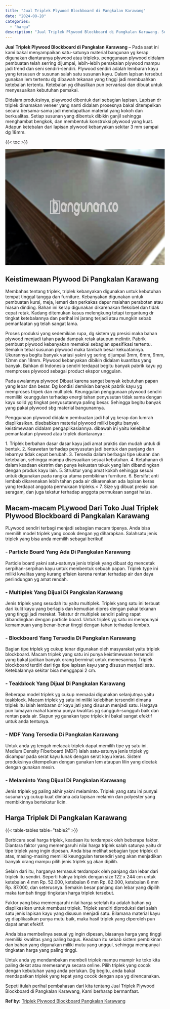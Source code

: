 ```yaml
---
title: "Jual Triplek Plywood Blockboard di Pangkalan Karawang"
date: "2024-08-28"
categories: 
  - "harga"
description: "Jual Triplek Plywood Blockboard di Pangkalan Karawang. Sepeti itulah perihal pembahasan dari kita tentang Jual Triplek Plywood Blockboard di Pangkalan Karawa..."
---
```


**Jual Triplek Plywood Blockboard di Pangkalan Karawang** – Pada saat ini kami bakal menyampaikan satu-satunya material bangunan yg kerap digunakan diantaranya plywood atau tripleks. penggunaan plywood didalam pembuatan telah serring dijumpai, lebih-lebih pemakaian plywood mampu jadi trend dan seni sendiri-sendiri. Plywood sendiri adalah lembaran kayu yang tersusun dr susunan salah satu susunan kayu. Dalam lapisan tersebut gunakan lem tertentu dg dibawah tekanan yang tinggi jadi membuahkan ketebalan tertentu. Ketebalan yg dihasilkan pun bervariasi dan dibuat untuk menyesuaikan kebutuhan pemakai.

Didalam produksinya, playwood dibentuk dari sebagian lapisan. Lapisan dr triplek dinamakan veneer yang nanti didalam prosesnya bakal ditempelkan secara bersama-sama jadi mendapatkan material yang kokoh dan berkualitas. Setiap susunan yang dibentuk dibikin ganjil sehingga menghambat bengkok, dan membentuk konstruksi plywood yang kuat. Adapun ketebalan dari lapisan plywood kebanyakan sekitar 3 mm sampai dg 18mm.

{{< toc >}}

![Jual Triplek Plywood Blockboard di Pangkalan Karawang](/images/jual-triplek-murah-31.png)

## Keistimewaan Plywood Di Pangkalan Karawang

Membahas tentang triplek, triplek kebanyakan digunakan untuk kebutuhan tempat tinggal tangga dan furniture. Kebanyakan digunakan untuk pembuatan kursi, meja, lemari dan perkakas dapur malahan perabotan atau hiasan dinding. Bahan ini kerap digunakan dikarenakan fleksibel dan tidak cepat retak. Kadang ditemukan kasus melengkung tetapi tergantung dr tingkat ketebalannya dan perihal ini jarang terjadi atau mungkin sebab pemanfaatan yg telah sangat lama.

Proses produksi yang sedemikian rupa, dg sistem yg presisi maka bahan plywood menjadi tahan pada dampak retak ataupun melintir. Pabrik pembuat plywood kebanyakan memakai sebagian spesifikasi tertentu. Semakin tebal susunan plywood maka tambah besar kekuatannya. Ukurannya begitu banyak variasi yakni yg sering dijumpai 3mm, 6mm, 9mm, 12mm dan 18mm. Plywood kebanyakan dibikin didalam kuantitas yang banyak. Bahkan di Indonesia sendiri terdapat begitu banyak pabrik kayu yg memproses plywood sebagai product ekspor unggulan.

Pada awalannya plywood Dibuat karena sangat banyak kebutuhan papan yang lebar dan besar. Dg kondisi demikian banyak pabrik kayu yg memproses tripek dan multiplek. Keunggulan penggunaan plywood sendiri memiliki keunggulan terhadap energi tahan penyusutan tidak sama dengan kayu solid yg tingkat penyusutannya paling besar. Sehingga begitu banyak yang pakai plywood sbg material bangunannya.

Penggunaan plywood didalam pembuatan jadi hal yg kerap dan lumrah diaplikasikan. disebabkan material plywood miliki begitu banyak keistimewaan didalam pengaplikasiannya. dibawah ini yaitu kelebihan pemanfaatan plywood atau triplek diantaranya :

1\. Triplek berbahan dasar dasar kayu jadi amat praktis dan mudah untuk di bentuk. 2. Keawetan terhadap penyusutan jadi bentuk dan panjang dan lebarnya tidak cepat berubah. 3. Tersedia dalam berbagai tipe ukuran dan ketebalan, sehingga mampu disesuaikan sesuai kebutuhan. 4. Ketahanan di dalam keadaan ekstrim dan punya kekuatan tekuk yang lain dibandingkan dengan produk kayu lain. 5. Struktur yang amat kokoh sehingga sesuai untuk digunakan pada rangka utama pembikinan furniture. 6. Bersifat anti lembab dikarenakan lebih tahan pada air dikarenakan ada lapisan keras yang terdapat anggota permukaan tripleks.< 7. Size yg dibuat presisi dan seragam, dan juga tekstur terhadap anggota permukaan sangat halus.

## Macam-macam PLywood Dari Toko Jual Triplek Plywood Blockboard di Pangkalan Karawang

PLywood sendiri terbagi menjadi sebagian macam tipenya. Anda bisa memilih model triplek yang cocok dengan yg diharapkan. Salahsatu jenis triplek yang bisa anda memilih sebagai berikut!

### \- Particle Board Yang Ada Di Pangkalan Karawang

Particle board yakni satu-satunya jenis triplek yang dibuat dg mencetak serpihan-serpihan kayu untuk membentuk sebuah papan. Triplek type ini miliki kwalitas yang kurang efisien karena rentan terhadap air dan daya perlindungan yg amat rendah.

### \- Multiplek Yang Dijual Di Pangkalan Karawang

Jenis triplek yang sesudah itu yaitu multiplek. Triplek yang satu ini terbuat dari kulit kayu yang berlapis dan kemudian dipres dengan pakai tekanan yang tinggi jadi merekat. Tekstur dr multiplek sendiri paling rapat dibandingkan dengan particle board. Untuk triplek yg satu ini mempunyai kemampuan yang benar-benar tinggi dengan tahan terhadap lembab.

### \- Blockboard Yang Tersedia Di Pangkalan Karawang

Bagian tipe triplek yg cukup tenar digunakan oleh masyarakat yaitu triplek blockboard. Macam triplek yang satu ini punya keistimewaan tersendiri yang bakal jadikan banyak orang berminat untuk memesannya. Triplek blockboard terdiri dari tiga tipe lapisan kayu yang disusun menjadi satu. Ketebalannya sekitar bisa menggapai 2 cm.

### \- Teakblock Yang Dijual Di Pangkalan Karawang

Beberapa model triplek yg cukup memadai digunakan selanjutnya yaitu teakblock. Macam triplek yg satu ini miliki kelebihan tersendiri dimana triplek itu ialah lembaran dr kayu jati yang disusun menjadi satu. Hargaya pun lumayan mahal karena punya kwalitas yg sungguh-sungguh baik dan rentan pada air. Siapun yg gunakan type triplek ini bakal sangat efektif untuk anda tentunya.

### \- MDF Yang Tersedia Di Pangkalan Karawang

Untuk anda yg tengah melacak triplek dapat memilih tipe yg satu ini. Medium Density Fiberboard (MDF) ialah satu-satunya jenis triplek yg dicampur pada serat kayu lunak dengan serat kayu keras. Sistem produksinya ditempelkan dengan gunakan lem ataupun lilin yang dicetak dengan gunakan mesin.

### \- Melaminto Yang Dijual Di Pangkalan Karawang

Jenis triplek yg paling akhir yakni melaminto. Triplek yang satu ini punyai susunan yg cukup kuat dimana ada lapisan melamin dan polyester yang membikinnya bertekstur licin.

## Harga Triplek Di Pangkalan Karawang

{{< table-tables table="table2" >}}

Berbicara soal harga triplek, keadaan itu terdampak oleh beberapa faktor. Diantara faktor yang memengaruhi nilai harga triplek salah satunya yaitu dr tipe triplek yang ingin dipesan. Anda bisa melihat sebagian type triplek di atas, masing-masing memiliki keunggulan tersendiri yang akan menjadikan banyak orang mampu pilih jenis triplek yg akan dipilih.

Selain dari itu, harganya termasuk terdampak oleh panjang dan lebar dari triplek itu sendiri. Seperti halnya triplek dengan size 122 x 244 cm untuk ketebalan 4 mm Rp. 52.000, ketebalan 6 mm Rp. 82.000, ketebalan 8 mm Rp. 87.000, dan seterusnya. Semakin besar panjang dan lebar yang dipilih maka tambah tinggi tingkatan harga triplek tersebut.

Faktor yang bisa memengaruhi nilai harga setelah itu adalah bahan yg diaplikasikan untuk membuat triplek. Triplek sendiri diproduksi dari salah satu jenis lapisan kayu yang disusun menjadi satu. Bilamana material kayu yg diaplikasikan punya mutu baik, maka hasil triplek yang diperoleh pun dapat amat efektif.

Anda bisa membelinya sesuai yg ingin dipesan, biasanya harga yang tinggi memiliki kwalitas yang paling bagus. Keadaan itu sebab sistem pembikinan dan bahan yang digunakan miliki mutu yang unggul, sehingga mempunyai tingkatan harga yang paling tinggi.

Untuk anda yg mendambakan membeli triplek mampu mampir ke toko kita paling dekat atau memesannya secara online. Pilih triplek yang cocok dengan kebutuhan yang anda perlukan. Dg begitu, anda bakal mendapatkan triplek yang tepat yang cocok dengan apa yg direncanakan.

Sepeti itulah perihal pembahasan dari kita tentang Jual Triplek Plywood Blockboard di Pangkalan Karawang, Kami berharap bermanfaat.

**Ref by:** [Triplek Plywood Blockboard Pangkalan Karawang](https://id.wikipedia.org/wiki/Triplek)
